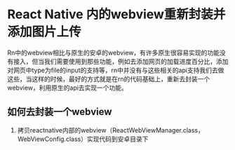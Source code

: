 # React Native 内的webview重新封装并添加图片上传
Rn中的webview相比与原生的安卓的webview，有许多原生很容易实现的功能没有接入，但当我们需要使用到那些功能，例如去添加网页的加载进度百分比，添加对网页中type为file的input的支持等，rn中并没有与这些相关的api支持我们去做这些，当这样的时候，最好的方式就是在rn的代码基础上，重新去封装一个webview，利用原生的api去实现一个功能。
## 如何去封装一个webview
1. 拷贝reactnative内部的webview（ReactWebViewManager.class，WebViewConfig.class）实现代码到安卓目录下